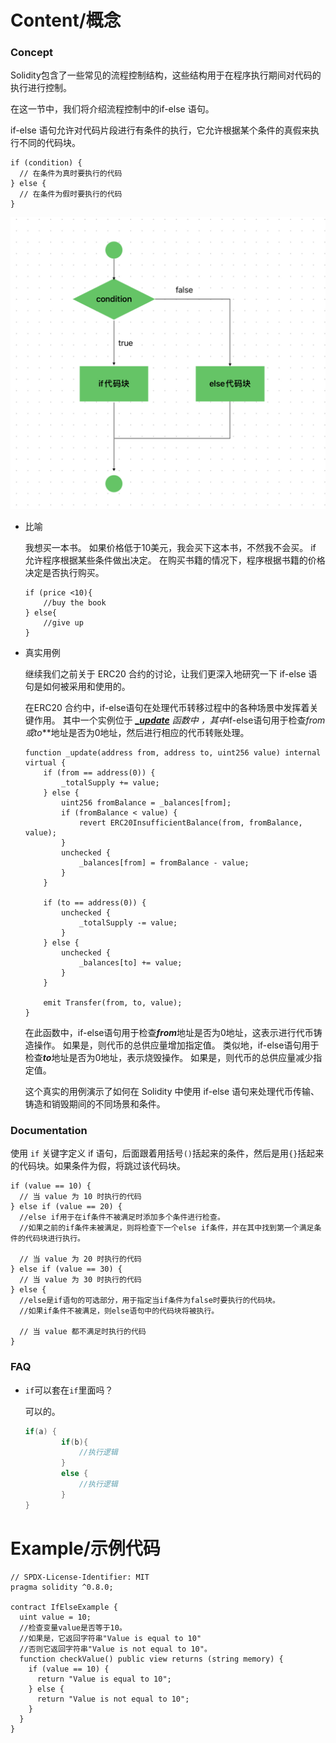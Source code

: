 # Content/概念

### Concept

Solidity包含了一些常见的流程控制结构，这些结构用于在程序执行期间对代码的执行进行控制。

在这一节中，我们将介绍流程控制中的if-else 语句。

if-else 语句允许对代码片段进行有条件的执行，它允许根据某个条件的真假来执行不同的代码块。

```solidity
if (condition) {
  // 在条件为真时要执行的代码
} else {
  // 在条件为假时要执行的代码
}
```

![DFA40546-FA47-48B7-BC1D-B6BEC26113B1.jpeg](./img/1-1.jpeg)

- 比喻
    
    我想买一本书。 如果价格低于10美元，我会买下这本书，不然我不会买。 if 允许程序根据某些条件做出决定。 在购买书籍的情况下，程序根据书籍的价格决定是否执行购买。
    
    ```solidity
    if (price <10){
    	//buy the book
    } else{
    	//give up 
    }
    ```
    
- 真实用例
    
    继续我们之前关于 ERC20 合约的讨论，让我们更深入地研究一下 if-else 语句是如何被采用和使用的。
    
    在ERC20 合约中，if-else语句在处理代币转移过程中的各种场景中发挥着关键作用。 其中一个实例位于 ***[_update](https://github.com/OpenZeppelin/openzeppelin-contracts/blob/9ef69c03d13230aeff24d91cb54c9d24c4de7c8b/contracts/token/ERC20/ERC20.sol#L245C9-L245C34)*** *函数中 ，其中*if-else语句用于检查***from*或*to***地址是否为0地址，然后进行相应的代币转账处理。
    
    ```solidity
    function _update(address from, address to, uint256 value) internal virtual {
        if (from == address(0)) {
            _totalSupply += value;
        } else {
            uint256 fromBalance = _balances[from];
            if (fromBalance < value) {
                revert ERC20InsufficientBalance(from, fromBalance, value);
            }
            unchecked {
                _balances[from] = fromBalance - value;
            }
        }
    
        if (to == address(0)) {
            unchecked {
                _totalSupply -= value;
            }
        } else {
            unchecked {
                _balances[to] += value;
            }
        }
    
        emit Transfer(from, to, value);
    }
    ```
    
    在此函数中，if-else语句用于检查***from***地址是否为0地址，这表示进行代币铸造操作。 如果是，则代币的总供应量增加指定值。 类似地，if-else语句用于检查***to***地址是否为0地址，表示烧毁操作。 如果是，则代币的总供应量减少指定值。
    
    这个真实的用例演示了如何在 Solidity 中使用 if-else 语句来处理代币传输、铸造和销毁期间的不同场景和条件。
    

### Documentation

使用 `if` 关键字定义 if 语句，后面跟着用括号`()`括起来的条件，然后是用`{}`括起来的代码块。如果条件为假，将跳过该代码块。

```solidity
if (value == 10) {
  // 当 value 为 10 时执行的代码
} else if (value == 20) {
  //else if用于在if条件不被满足时添加多个条件进行检查。
  //如果之前的if条件未被满足，则将检查下一个else if条件，并在其中找到第一个满足条件的代码块进行执行。
  
  // 当 value 为 20 时执行的代码
} else if (value == 30) {
  // 当 value 为 30 时执行的代码
} else {
  //else是if语句的可选部分，用于指定当if条件为false时要执行的代码块。
  //如果if条件不被满足，则else语句中的代码块将被执行。

  // 当 value 都不满足时执行的代码
}
```

### FAQ

- `if`可以套在`if`里面吗？
    
    可以的。
    
    ```cpp
    if(a) {
    		if(b){
    			//执行逻辑
    		}
    		else {
    			//执行逻辑
    		}
    }
    ```

# Example/示例代码

```solidity
// SPDX-License-Identifier: MIT
pragma solidity ^0.8.0;

contract IfElseExample {
  uint value = 10;
  //检查变量value是否等于10。
  //如果是，它返回字符串"Value is equal to 10"
  //否则它返回字符串"Value is not equal to 10"。
  function checkValue() public view returns (string memory) {
    if (value == 10) {
      return "Value is equal to 10";
    } else {
      return "Value is not equal to 10";
    }
  }
}
```
